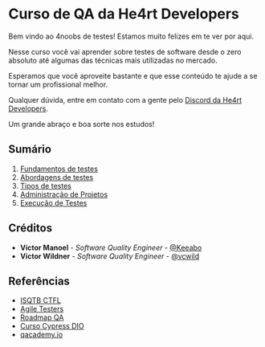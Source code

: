 # Curso de QA da He4rt Developers

Bem vindo ao 4noobs de testes! Estamos muito felizes em te ver por aqui.

Nesse curso você vai aprender sobre testes de software desde o zero absoluto até algumas das técnicas mais utilizadas no mercado.

Esperamos que você aproveite bastante e que esse conteúdo te ajude a se tornar um profissional melhor.

Qualquer dúvida, entre em contato com a gente pelo [Discord da He4rt Developers](https://discord.com/invite/5kwDQuv).

Um grande abraço e boa sorte nos estudos!

## Sumário

1. [Fundamentos de testes](00-FOUNDATIONS.md)
1. [Abordagens de testes](01-ABORDAGENS.md)
1. [Tipos de testes](02-TIPOS.md)
1. [Administração de Projetos](03-ADMIN.md)
1. [Execução de Testes](04-EXECUCAO.md)

## Créditos

- **Victor Manoel** - _Software Quality Engineer_ - [@Keeabo](https://www.linkedin.com/in/victor-manoel-0b4413191/)
- **Victor Wildner** - _Software Quality Engineer_ - [@vcwild](https://twitter.com/vcwild)

## Referências

- [ISQTB CTFL](https://www.istqb.org/certifications/certified-tester-foundation-level)
- [Agile Testers](https://agiletesters.com.br/)
- [Roadmap QA](https://roadmap.sh/qa)
- [Curso Cypress DIO](https://web.dio.me/course/implementando-testes-automatizados-usando-cypress-em-uma-aplicacao-angular/learning/ea18fc2f-6620-4d38-931a-66f43cf9684b?back=/home)
- [qacademy.io](https://qacademy.io/)
